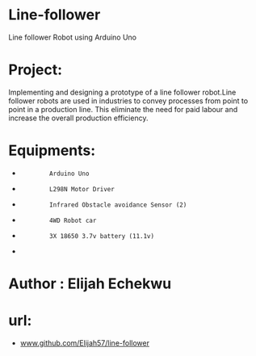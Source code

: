 # Line-follower
Line follower Robot using Arduino Uno

# Project: 
 Implementing and designing a prototype of a line follower robot.Line follower robots are used in industries to convey processes from point to point in a production line. This eliminate the need for paid labour and increase the overall production efficiency.
       
# Equipments: 
 *             Arduino Uno
 *             L298N Motor Driver
 *             Infrared Obstacle avoidance Sensor (2)
 *             4WD Robot car
 *             3X 18650 3.7v battery (11.1v)
 *      
 # Author : Elijah Echekwu
 
# url: 
* www.github.com/Elijah57/line-follower
         
